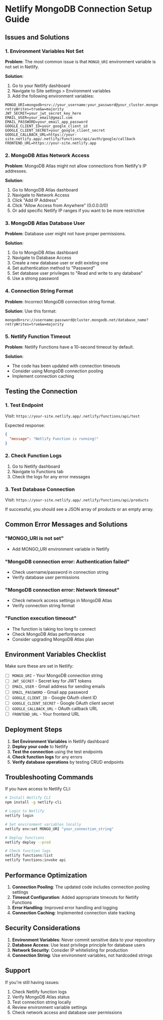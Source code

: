 # Netlify MongoDB Connection Setup Guide

## Issues and Solutions

### 1. Environment Variables Not Set

**Problem**: The most common issue is that `MONGO_URI` environment variable is not set in Netlify.

**Solution**: 
1. Go to your Netlify dashboard
2. Navigate to Site settings > Environment variables
3. Add the following environment variables:

```
MONGO_URI=mongodb+srv://your_username:your_password@your_cluster.mongodb.net/your_database?retryWrites=true&w=majority
JWT_SECRET=your_jwt_secret_key_here
EMAIL_USER=your_email@gmail.com
EMAIL_PASSWORD=your_email_app_password
GOOGLE_CLIENT_ID=your_google_client_id
GOOGLE_CLIENT_SECRET=your_google_client_secret
GOOGLE_CALLBACK_URL=https://your-site.netlify.app/.netlify/functions/api/auth/google/callback
FRONTEND_URL=https://your-site.netlify.app
```

### 2. MongoDB Atlas Network Access

**Problem**: MongoDB Atlas might not allow connections from Netlify's IP addresses.

**Solution**:
1. Go to MongoDB Atlas dashboard
2. Navigate to Network Access
3. Click "Add IP Address"
4. Click "Allow Access from Anywhere" (0.0.0.0/0)
5. Or add specific Netlify IP ranges if you want to be more restrictive

### 3. MongoDB Atlas Database User

**Problem**: Database user might not have proper permissions.

**Solution**:
1. Go to MongoDB Atlas dashboard
2. Navigate to Database Access
3. Create a new database user or edit existing one
4. Set authentication method to "Password"
5. Set database user privileges to "Read and write to any database"
6. Use a strong password

### 4. Connection String Format

**Problem**: Incorrect MongoDB connection string format.

**Solution**: Use this format:
```
mongodb+srv://username:password@cluster.mongodb.net/database_name?retryWrites=true&w=majority
```

### 5. Netlify Function Timeout

**Problem**: Netlify Functions have a 10-second timeout by default.

**Solution**: 
- The code has been updated with connection timeouts
- Consider using MongoDB connection pooling
- Implement connection caching

## Testing the Connection

### 1. Test Endpoint
Visit: `https://your-site.netlify.app/.netlify/functions/api/test`

Expected response:
```json
{
  "message": "Netlify Function is running!"
}
```

### 2. Check Function Logs
1. Go to Netlify dashboard
2. Navigate to Functions tab
3. Check the logs for any error messages

### 3. Test Database Connection
Visit: `https://your-site.netlify.app/.netlify/functions/api/products`

If successful, you should see a JSON array of products or an empty array.

## Common Error Messages and Solutions

### "MONGO_URI is not set"
- Add MONGO_URI environment variable in Netlify

### "MongoDB connection error: Authentication failed"
- Check username/password in connection string
- Verify database user permissions

### "MongoDB connection error: Network timeout"
- Check network access settings in MongoDB Atlas
- Verify connection string format

### "Function execution timeout"
- The function is taking too long to connect
- Check MongoDB Atlas performance
- Consider upgrading MongoDB Atlas plan

## Environment Variables Checklist

Make sure these are set in Netlify:

- [ ] `MONGO_URI` - Your MongoDB connection string
- [ ] `JWT_SECRET` - Secret key for JWT tokens
- [ ] `EMAIL_USER` - Gmail address for sending emails
- [ ] `EMAIL_PASSWORD` - Gmail app password
- [ ] `GOOGLE_CLIENT_ID` - Google OAuth client ID
- [ ] `GOOGLE_CLIENT_SECRET` - Google OAuth client secret
- [ ] `GOOGLE_CALLBACK_URL` - OAuth callback URL
- [ ] `FRONTEND_URL` - Your frontend URL

## Deployment Steps

1. **Set Environment Variables** in Netlify dashboard
2. **Deploy your code** to Netlify
3. **Test the connection** using the test endpoints
4. **Check function logs** for any errors
5. **Verify database operations** by testing CRUD endpoints

## Troubleshooting Commands

If you have access to Netlify CLI:

```bash
# Install Netlify CLI
npm install -g netlify-cli

# Login to Netlify
netlify login

# Set environment variables locally
netlify env:set MONGO_URI "your_connection_string"

# Deploy functions
netlify deploy --prod

# Check function logs
netlify functions:list
netlify functions:invoke api
```

## Performance Optimization

1. **Connection Pooling**: The updated code includes connection pooling settings
2. **Timeout Configuration**: Added appropriate timeouts for Netlify Functions
3. **Error Handling**: Improved error handling and logging
4. **Connection Caching**: Implemented connection state tracking

## Security Considerations

1. **Environment Variables**: Never commit sensitive data to your repository
2. **Database Access**: Use least privilege principle for database users
3. **Network Security**: Consider IP whitelisting for production
4. **Connection String**: Use environment variables, not hardcoded strings

## Support

If you're still having issues:

1. Check Netlify function logs
2. Verify MongoDB Atlas status
3. Test connection string locally
4. Review environment variable settings
5. Check network access and database user permissions
